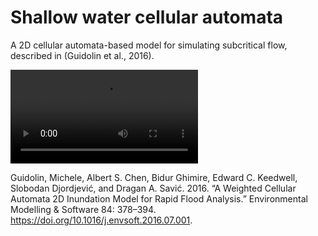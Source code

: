 # Shallow water cellular automata

A 2D cellular automata-based model for simulating subcritical flow, described in (Guidolin et al., 2016).

![til](https://raw.githubusercontent.com/jj-foster/shallow-water-cellular-automata/master/river.mov)

Guidolin, Michele, Albert S. Chen, Bidur Ghimire, Edward C. Keedwell, Slobodan Djordjević, and Dragan A. Savić. 2016. “A Weighted Cellular Automata 2D Inundation Model for Rapid Flood Analysis.” Environmental Modelling & Software 84: 378–394. https://doi.org/10.1016/j.envsoft.2016.07.001.